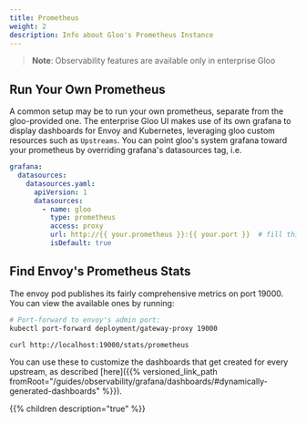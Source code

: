 ```yaml
---
title: Prometheus
weight: 2
description: Info about Gloo's Prometheus Instance
---
```


> **Note**: Observability features are available only in enterprise Gloo

## Run Your Own Prometheus
A common setup may be to run your own prometheus, separate from the gloo-provided one. The enterprise Gloo UI makes use of its own grafana to display dashboards for Envoy and Kubernetes, leveraging gloo custom resources such as `Upstreams`. You can point gloo's system grafana toward your prometheus by overriding grafana's datasources tag, i.e.

```yaml
grafana:
  datasources:
    datasources.yaml:
      apiVersion: 1
      datasources:
        - name: gloo
          type: prometheus
          access: proxy
          url: http://{{ your.prometheus }}:{{ your.port }}  # fill this in!
          isDefault: true
```

## Find Envoy's Prometheus Stats
The envoy pod publishes its fairly comprehensive metrics on port 19000. You can view the available ones by running:
```bash
# Port-forward to envoy's admin port:
kubectl port-forward deployment/gateway-proxy 19000

curl http://localhost:19000/stats/prometheus
```

You can use these to customize the dashboards that get created for every upstream, as described [here]({{% versioned_link_path fromRoot="/guides/observability/grafana/dashboards/#dynamically-generated-dashboards" %}}).

{{% children description="true" %}}
